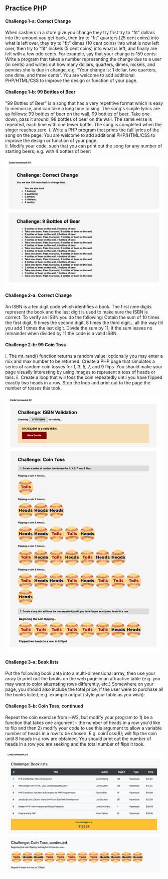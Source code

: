 ## Practice PHP

#### Challenge 1-a: Correct Change
When cashiers in a store give you change they try first try to "fit" dollars into the amount you get back, then try to "fit" quarters (25 cent coins) into what is left over, they try to "fit" dimes (10 cent coins) into what is now left over, then try to "fit" nickels (5 cent coins) into what is left, and finally are left with a few odd cents. For example, say that your change is 159 cents:
Write a program that takes a number representing the change due to a user (in cents) and writes out how many dollars, quarters, dimes, nickels, and pennies she is due in change, e.g. “Your change is: 1 dollar, two quarters, one dime, and three cents”.  You are welcome to add additional PHP/HTML/CSS to improve the design or function of your page.

#### Challenge 1-b: 99 Bottles of Beer
"99 Bottles of Beer" is a song that has a very repetitive format which is easy to memorize, and can take a long time to sing. The song's simple lyrics are as follows:
99 bottles of beer on the wall, 99 bottles of beer. Take one down, pass it around, 98 bottles of beer on the wall.
The same verse is repeated, each time with one fewer bottle. The song is completed when the singer reaches zero.
i. Write a PHP program that prints the full lyrics of the song on the page. You are welcome to add additional PHP/HTML/CSS to improve the design or function of your page.  
ii. Modify your code, such that you can print out the song for any number of starting beers, e.g. with 4 bottles of beer:

![hw1.png](hw1.png)

#### Challenge 2-a: Correct Change
An ISBN is a ten digit code which identifies a book. The first nine digits represent the book and the last digit is used to make sure the ISBN is correct.  To verify an ISBN you do the following: 
Obtain the sum of 10 times the first digit, 9 times the second digit, 8 times the third digit... all the way till you add 1 times the last digit.
Divide the sum by 11, if the sum leaves no remainder when divided by 11 the code is a valid ISBN.

#### Challenge 2-b: 99 Coin Toss
i.  The mt_rand() function returns a random value; optionally you may enter a mix and max number to be returned. Create a PHP page that simulates a series of random coin tosses for 1, 3, 5, 7, and 9 flips. You should make your page visually interesting by using images to represent a toss of heads or tails.
ii.  Create a loop that will toss the coin repeatedly until you have flipped exactly two heads in a row. Stop the loop and print out to the page the number of tosses this took.

![hw2.png](hw2.png)

#### Challenge 3-a: Book lists
Put the following book data into a multi-dimensional array, then use your array to print out the books on the web page in an attractive table (e.g. you may want to color alternating rows differently, etc.)  Somewhere on your page, you should also include the total price, if the user were to purchase all the books listed, e.g. example output (style your table as you wish):

#### Challenge 3-b: Coin Toss, continued
Repeat the coin exercise from HW2, but modify your program to 1) be a function that takes one argument – the number of heads in a row you'd like to flip and then 2) modify your code to use this argument to allow a variable number of heads in a row to be chosen. E.g.  coinToss(8); will flip the coin until 8 heads in a row are obtained.  You should print out the number of heads in a row you are seeking and the total number of flips it took.

![hw3.png](hw3.png)
